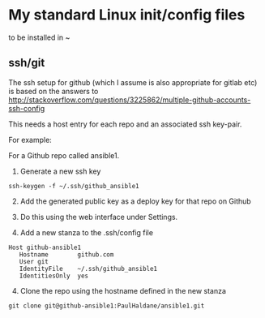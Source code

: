 # My standard Linux init/config files

to be installed in ~

## ssh/git

The ssh setup for github (which I assume is also appropriate for gitlab etc) is
based on the answers to
http://stackoverflow.com/questions/3225862/multiple-github-accounts-ssh-config

This needs a host entry for each repo and an associated ssh key-pair.

For example:

For a Github repo called ansible1.

1. Generate a new ssh key
 ```
ssh-keygen -f ~/.ssh/github_ansible1
```

2. Add the generated public key as a deploy key for that repo on Github
  1. Do this using the web interface under Settings.

3. Add a new stanza to the .ssh/config file
 ```
Host github-ansible1
	Hostname        github.com
	User git
	IdentityFile    ~/.ssh/github_ansible1
	IdentitiesOnly	yes
```

4. Clone the repo using the hostname defined in the new stanza
 ```
git clone git@github-ansible1:PaulHaldane/ansible1.git
```
